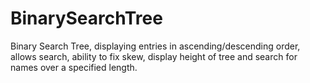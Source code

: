 # BinarySearchTree
Binary Search Tree, displaying entries in ascending/descending order,  allows search, ability to fix skew, display height of tree and search for names over a specified length.
